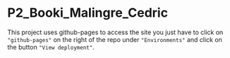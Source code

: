 # P2_Booki_Malingre_Cedric

This project uses github-pages to access the site you just have to click on `"github-pages"` on the right of the repo under `"Environments"` and click on the button `"View deployment"`.
